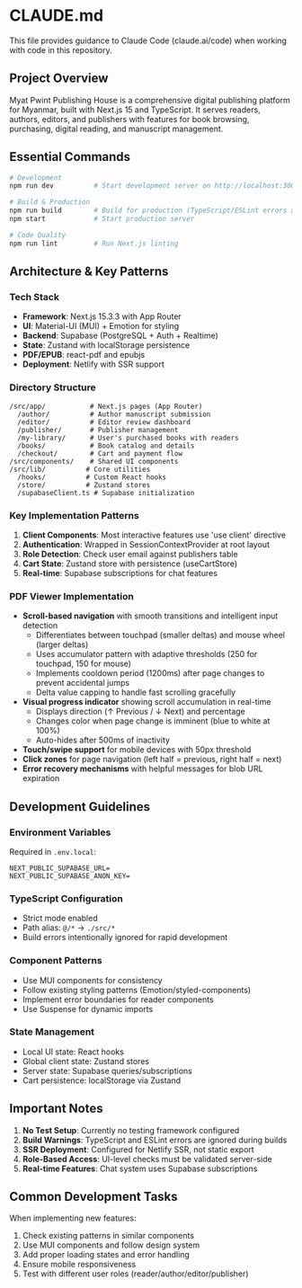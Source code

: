 # CLAUDE.md

This file provides guidance to Claude Code (claude.ai/code) when working with code in this repository.

## Project Overview

Myat Pwint Publishing House is a comprehensive digital publishing platform for Myanmar, built with Next.js 15 and TypeScript. It serves readers, authors, editors, and publishers with features for book browsing, purchasing, digital reading, and manuscript management.

## Essential Commands

```bash
# Development
npm run dev          # Start development server on http://localhost:3000

# Build & Production
npm run build        # Build for production (TypeScript/ESLint errors are ignored)
npm start            # Start production server

# Code Quality
npm run lint         # Run Next.js linting
```

## Architecture & Key Patterns

### Tech Stack
- **Framework**: Next.js 15.3.3 with App Router
- **UI**: Material-UI (MUI) + Emotion for styling
- **Backend**: Supabase (PostgreSQL + Auth + Realtime)
- **State**: Zustand with localStorage persistence
- **PDF/EPUB**: react-pdf and epubjs
- **Deployment**: Netlify with SSR support

### Directory Structure
```
/src/app/           # Next.js pages (App Router)
  /author/          # Author manuscript submission
  /editor/          # Editor review dashboard
  /publisher/       # Publisher management
  /my-library/      # User's purchased books with readers
  /books/           # Book catalog and details
  /checkout/        # Cart and payment flow
/src/components/    # Shared UI components
/src/lib/          # Core utilities
  /hooks/          # Custom React hooks
  /store/          # Zustand stores
  /supabaseClient.ts # Supabase initialization
```

### Key Implementation Patterns

1. **Client Components**: Most interactive features use 'use client' directive
2. **Authentication**: Wrapped in SessionContextProvider at root layout
3. **Role Detection**: Check user email against publishers table
4. **Cart State**: Zustand store with persistence (useCartStore)
5. **Real-time**: Supabase subscriptions for chat features

### PDF Viewer Implementation
- **Scroll-based navigation** with smooth transitions and intelligent input detection
  - Differentiates between touchpad (smaller deltas) and mouse wheel (larger deltas)
  - Uses accumulator pattern with adaptive thresholds (250 for touchpad, 150 for mouse)
  - Implements cooldown period (1200ms) after page changes to prevent accidental jumps
  - Delta value capping to handle fast scrolling gracefully
- **Visual progress indicator** showing scroll accumulation in real-time
  - Displays direction (↑ Previous / ↓ Next) and percentage
  - Changes color when page change is imminent (blue to white at 100%)
  - Auto-hides after 500ms of inactivity
- **Touch/swipe support** for mobile devices with 50px threshold
- **Click zones** for page navigation (left half = previous, right half = next)
- **Error recovery mechanisms** with helpful messages for blob URL expiration

## Development Guidelines

### Environment Variables
Required in `.env.local`:
```
NEXT_PUBLIC_SUPABASE_URL=
NEXT_PUBLIC_SUPABASE_ANON_KEY=
```

### TypeScript Configuration
- Strict mode enabled
- Path alias: `@/*` → `./src/*`
- Build errors intentionally ignored for rapid development

### Component Patterns
- Use MUI components for consistency
- Follow existing styling patterns (Emotion/styled-components)
- Implement error boundaries for reader components
- Use Suspense for dynamic imports

### State Management
- Local UI state: React hooks
- Global client state: Zustand stores
- Server state: Supabase queries/subscriptions
- Cart persistence: localStorage via Zustand

## Important Notes

1. **No Test Setup**: Currently no testing framework configured
2. **Build Warnings**: TypeScript and ESLint errors are ignored during builds
3. **SSR Deployment**: Configured for Netlify SSR, not static export
4. **Role-Based Access**: UI-level checks must be validated server-side
5. **Real-time Features**: Chat system uses Supabase subscriptions

## Common Development Tasks

When implementing new features:
1. Check existing patterns in similar components
2. Use MUI components and follow design system
3. Add proper loading states and error handling
4. Ensure mobile responsiveness
5. Test with different user roles (reader/author/editor/publisher)